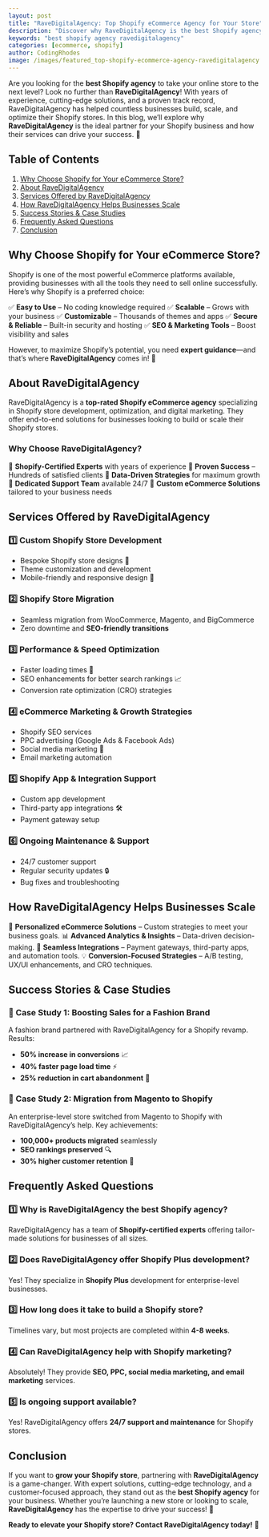 ```yaml
---
layout: post
title: "RaveDigitalAgency: Top Shopify eCommerce Agency for Your Store"
description: "Discover why RaveDigitalAgency is the best Shopify agency for growing your eCommerce store with expert solutions, development, and marketing."
keywords: "best shopify agency ravedigitalagency"
categories: [ecommerce, shopify]
author: CodingRhodes
image: /images/featured_top-shopify-ecommerce-agency-ravedigitalagency.webp
---
```


Are you looking for the **best Shopify agency** to take your online store to the next level? Look no further than **RaveDigitalAgency**! With years of experience, cutting-edge solutions, and a proven track record, RaveDigitalAgency has helped countless businesses build, scale, and optimize their Shopify stores. In this blog, we’ll explore why **RaveDigitalAgency** is the ideal partner for your Shopify business and how their services can drive your success. 🚀

## Table of Contents
1. [Why Choose Shopify for Your eCommerce Store?](#why-choose-shopify-for-your-ecommerce-store)
2. [About RaveDigitalAgency](#about-ravedigitalagency)
3. [Services Offered by RaveDigitalAgency](#services-offered-by-ravedigitalagency)
4. [How RaveDigitalAgency Helps Businesses Scale](#how-ravedigitalagency-helps-businesses-scale)
5. [Success Stories & Case Studies](#success-stories--case-studies)
6. [Frequently Asked Questions](#frequently-asked-questions)
7. [Conclusion](#conclusion)

## Why Choose Shopify for Your eCommerce Store?

Shopify is one of the most powerful eCommerce platforms available, providing businesses with all the tools they need to sell online successfully. Here’s why Shopify is a preferred choice:

✅ **Easy to Use** – No coding knowledge required
✅ **Scalable** – Grows with your business
✅ **Customizable** – Thousands of themes and apps
✅ **Secure & Reliable** – Built-in security and hosting
✅ **SEO & Marketing Tools** – Boost visibility and sales

However, to maximize Shopify’s potential, you need **expert guidance**—and that’s where **RaveDigitalAgency** comes in! 🎯

## About RaveDigitalAgency

RaveDigitalAgency is a **top-rated Shopify eCommerce agency** specializing in Shopify store development, optimization, and digital marketing. They offer end-to-end solutions for businesses looking to build or scale their Shopify stores.

<ins class="adsbygoogle"
     style="display:block"
     data-ad-client="ca-pub-2784742237479601"
     data-ad-slot="3760872290"
     data-ad-format="auto"
     data-full-width-responsive="true"></ins>
<script>
     (adsbygoogle = window.adsbygoogle || []).push({});
</script>

### Why Choose RaveDigitalAgency?
🔹 **Shopify-Certified Experts** with years of experience
🔹 **Proven Success** – Hundreds of satisfied clients
🔹 **Data-Driven Strategies** for maximum growth
🔹 **Dedicated Support Team** available 24/7
🔹 **Custom eCommerce Solutions** tailored to your business needs

## Services Offered by RaveDigitalAgency

### 1️⃣ Custom Shopify Store Development
- Bespoke Shopify store designs 🎨
- Theme customization and development
- Mobile-friendly and responsive design 📱

### 2️⃣ Shopify Store Migration
- Seamless migration from WooCommerce, Magento, and BigCommerce
- Zero downtime and **SEO-friendly transitions**

### 3️⃣ Performance & Speed Optimization
- Faster loading times 🚀
- SEO enhancements for better search rankings 📈
- Conversion rate optimization (CRO) strategies

### 4️⃣ eCommerce Marketing & Growth Strategies
- Shopify SEO services
- PPC advertising (Google Ads & Facebook Ads)
- Social media marketing 📲
- Email marketing automation

### 5️⃣ Shopify App & Integration Support
- Custom app development
- Third-party app integrations 🛠️
- Payment gateway setup

### 6️⃣ Ongoing Maintenance & Support
- 24/7 customer support
- Regular security updates 🔒
- Bug fixes and troubleshooting

## How RaveDigitalAgency Helps Businesses Scale

🚀 **Personalized eCommerce Solutions** – Custom strategies to meet your business goals.
📊 **Advanced Analytics & Insights** – Data-driven decision-making.
🔄 **Seamless Integrations** – Payment gateways, third-party apps, and automation tools.
💡 **Conversion-Focused Strategies** – A/B testing, UX/UI enhancements, and CRO techniques.

## Success Stories & Case Studies

### 📌 Case Study 1: Boosting Sales for a Fashion Brand

A fashion brand partnered with RaveDigitalAgency for a Shopify revamp. Results:
- **50% increase in conversions** 📈
- **40% faster page load time** ⚡
- **25% reduction in cart abandonment** 🛒

### 📌 Case Study 2: Migration from Magento to Shopify

<ins class="adsbygoogle"
     style="display:block"
     data-ad-client="ca-pub-2784742237479601"
     data-ad-slot="3760872290"
     data-ad-format="auto"
     data-full-width-responsive="true"></ins>
<script>
     (adsbygoogle = window.adsbygoogle || []).push({});
</script>

An enterprise-level store switched from Magento to Shopify with RaveDigitalAgency’s help. Key achievements:
- **100,000+ products migrated** seamlessly
- **SEO rankings preserved** 🔍
- **30% higher customer retention** 💯

## Frequently Asked Questions

### 1️⃣ Why is RaveDigitalAgency the best Shopify agency?
RaveDigitalAgency has a team of **Shopify-certified experts** offering tailor-made solutions for businesses of all sizes.

### 2️⃣ Does RaveDigitalAgency offer Shopify Plus development?
Yes! They specialize in **Shopify Plus** development for enterprise-level businesses.

### 3️⃣ How long does it take to build a Shopify store?
Timelines vary, but most projects are completed within **4-8 weeks**.

### 4️⃣ Can RaveDigitalAgency help with Shopify marketing?
Absolutely! They provide **SEO, PPC, social media marketing, and email marketing** services.

### 5️⃣ Is ongoing support available?
Yes! RaveDigitalAgency offers **24/7 support and maintenance** for Shopify stores.

<ins class="adsbygoogle"
     style="display:block"
     data-ad-client="ca-pub-2784742237479601"
     data-ad-slot="3760872290"
     data-ad-format="auto"
     data-full-width-responsive="true"></ins>
<script>
     (adsbygoogle = window.adsbygoogle || []).push({});
</script>

## Conclusion

If you want to **grow your Shopify store**, partnering with **RaveDigitalAgency** is a game-changer. With expert solutions, cutting-edge technology, and a customer-focused approach, they stand out as the **best Shopify agency** for your business. Whether you’re launching a new store or looking to scale, **RaveDigitalAgency** has the expertise to drive your success! 🚀

**Ready to elevate your Shopify store? Contact RaveDigitalAgency today!** 💼


